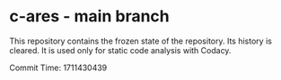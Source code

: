 # c-ares - main branch

This repository contains the frozen state of the repository.
Its history is cleared. It is used only for static code
analysis with Codacy.

Commit Time: 1711430439